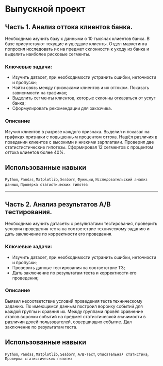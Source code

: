 # Выпускной проект
## Часть 1. Анализ оттока клиентов банка.

Необходимо изучить базу с данными о 10 тысячах клиентов банка. В базе присутствуют текущие и ушедшие клиенты. Отдел маркетинга попросил исследовать их на предмет склонности к уходу из банка и выделить наиболее рисковые сегменты.

### Ключевые задачи:
- Изучить датасет, при необходимости устранить ошибки, неточности и пропуски;
- Найти связь между признаками клиентов и их оттоком. Показать зависимости на графиках;
- Выделить сегменты клиентов, которые склонны отказаться от услуг банка;
- Сформулировать рекомендации для заказчика.

### Описание
Изучил клиентов в разрезе каждого признака. Выделил и показал на графиках признаки с повышенным процентом оттока. Нашёл различия в поведении клиентов с высокими и низкими зарплатами. Проверил две статистистические гипотезы. Сформировал 12 сегментов с процентом оттока клиентов более 40%. 

## Использованные навыки
`Python`, `Pandas`, `Matplotlib`, `Seaborn`, `Функции`, `Исследовательский анализ данных`, `Проверка статистических гипотез`

________

## Часть 2. Анализ результатов A/B тестирования.

Необходимо изучить датасеты с результатами тестирования, проверить условия проведения теста на соответствие техническому заданию и дать заключение по корректности его проведения.

### Ключевые задачи:
- Изучить датасет, при необходимости устранить ошибки, неточности и пропуски;
- Проверить данные тестирования на соответствие ТЗ;
- Дать заключение по результатам теста и корректности его проведения;

### Описание
Выявил несоответствие условий проведения теста техническому заданию. По имеющимся данным построил воронку событий для каждой группы и сравнил их. Между группами провёл сравнение этапов воронки событий на предмет статистической значимости в различии долей пользователей, совершивших событие. Дал заключение по результатам теста. 

## Использованные навыки
`Python`, `Pandas`, `Matplotlib`, `Seaborn`, `А/B-тест`, `Описательная статистика`, `Проверка статистических гипотез`
